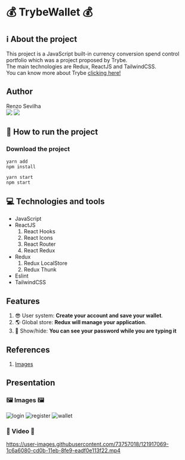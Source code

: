 # 💰 TrybeWallet 💰
## ℹ️ About the project
This project is a JavaScript built-in currency conversion spend control portfolio
which was a project proposed by Trybe.
<br/>
The main technologies are Redux, ReactJS and TailwindCSS.
<br/>
You can know more about Trybe [clicking here!](https://www.betrybe.com/)

## Author
Renzo Sevilha
<br />
<a href="https://www.linkedin.com/in/renzo-sevilha/"><img src="https://img.shields.io/badge/linkedin-0077B5.svg?style=for-the-badge&logo=linkedin&logoColor=white"></a>
<a href="mailto:sevilharenzo@gmail.com"><img src="https://img.shields.io/badge/e‑mail-D14836.svg?style=for-the-badge&logo=GMail&logoColor=white"></a>

## 🤔 How to run the project
### Download the project
```
yarn add
npm install
```
```
yarn start
npm start
```
## 💻 Technologies and tools
* JavaScript
* ReactJS
  1. React Hooks
  1. React Icons
  1. React Router
  1. React Redux
* Redux
  1. Redux LocalStore
  1. Redux Thunk
* Eslint
* TailwindCSS

## Features
1. 😎 User system: __Create your account and save your wallet__.
1. 🌎 Global store: __Redux will manage your application__.
1. 🥷 Show/hide: __You can see your password while you are typing it__

## References
1. [Images](https://undraw.co)

## Presentation
### 🖼️ Images 🖼️
![login](https://user-images.githubusercontent.com/73757018/121916987-078dcd00-cd0b-11eb-85b5-f42d128eef68.png)
![register](https://user-images.githubusercontent.com/73757018/121916992-08266380-cd0b-11eb-8f8c-45689491a3be.png)
![wallet](https://user-images.githubusercontent.com/73757018/121916994-08befa00-cd0b-11eb-9f97-583a604bbe5c.png)

### 🎥 Video 🎥
https://user-images.githubusercontent.com/73757018/121917069-1c6a6080-cd0b-11eb-8fe9-eadf0e113f22.mp4


